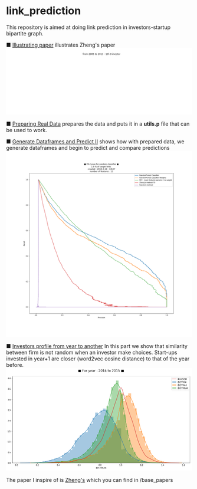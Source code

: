 # link_prediction

This repository is aimed at doing link prediction in investors-startup bipartite graph.

■ [Illustrating paper](https://github.com/malaville/link_prediction/blob/master/illustrating_paper.ipynb) illustrates Zheng's paper
![Illustrating one small graph that is growing](https://github.com/malaville/link_prediction/blob/master/content/gifexample_data.gif)



■ [Preparing Real Data](https://github.com/malaville/link_prediction/blob/master/preparing_real_data.ipynb) prepares the data and puts it in a **utils.p** file that can be used to work.

■ [Generate Dataframes and Predict II](https://github.com/malaville/link_prediction/blob/master/generate-dataframes-and-predict-II.ipynb) shows how with prepared data, we generate dataframes and begin to predict and compare predictions
![Results are better than Zheng's](https://github.com/malaville/link_prediction/blob/master/content/2019-4-18-14h47-1.9pc-featuresnb-12.png)

■ [Investors profile from year to another](https://github.com/malaville/link_prediction/blob/master/generate-investor-investing-profile.ipynb)
In this part we show that similarity between firm is not random when an investor make choices. Start-ups invested in year+1 are closer (word2vec cosine distance) to that of the year before.
![Results are better than Zheng's](https://github.com/malaville/link_prediction/blob/master/content/K5_Investor_profiles.png)

The paper I inspire of is [Zheng's](https://github.com/malaville/link_prediction/blob/master/base_papers/zheng.pdg) which you can find in /base_papers


